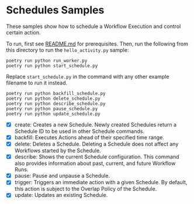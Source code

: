 # Schedules Samples

These samples show how to schedule a Workflow Execution and control certain action.

To run, first see [README.md](../README.md) for prerequisites. Then, run the following from this directory to run the
`hello_activity.py` sample:

    poetry run python run_worker.py
    poetry run python start_schedule.py

Replace `start_schedule.py` in the command with any other example filename to run it instead.

    poetry run python backfill_schedule.py
    poetry run python delete_schedule.py
    poetry run python describe_schedule.py
    poetry run python pause_schedule.py
    poetry run python update_schedule.py

- [x] create: Creates a new Schedule. Newly created Schedules return a Schedule ID to be used in other Schedule commands.
- [x] backfill: Executes Actions ahead of their specified time range.
- [x] delete: Deletes a Schedule. Deleting a Schedule does not affect any Workflows started by the Schedule.
- [x] describe: Shows the current Schedule configuration. This command also provides information about past, current, and future Workflow Runs.
- [x] pause: Pause and unpause a Schedule.
- [x] trigger: Triggers an immediate action with a given Schedule. By default, this action is subject to the Overlap Policy of the Schedule.
- [x] update: Updates an existing Schedule.
